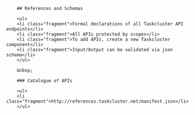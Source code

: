 		## References and Schemas

		<ul>
		<li class="fragment">Formal declarations of all Taskcluster API endpoints</li>
		<li class="fragment">All APIs protected by scopes</li>
		<li class="fragment">To add APIs, create a new Taskcluster component</li>
		<li class="fragment">Input/Output can be validated via json schema</li>
		</ul>

		&nbsp;

		### Catalogue of APIs

		<ul>
		<li class="fragment">http://references.taskcluster.net/manifest.json</li>
		</ul>
